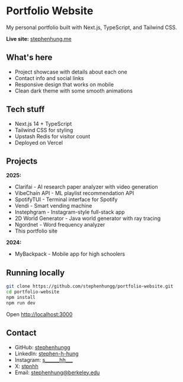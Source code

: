 # Portfolio Website

My personal portfolio built with Next.js, TypeScript, and Tailwind CSS.

**Live site:** [stephenhung.me](https://stephenhung.me)

## What's here

- Project showcase with details about each one
- Contact info and social links
- Responsive design that works on mobile
- Clean dark theme with some smooth animations

## Tech stuff

- Next.js 14 + TypeScript
- Tailwind CSS for styling
- Upstash Redis for visitor count
- Deployed on Vercel

## Projects

**2025:**
- Clarifai - AI research paper analyzer with video generation
- VibeChain API - ML playlist recommendation API
- SpotifyTUI - Terminal interface for Spotify
- Vendi - Smart vending machine
- Instephgram - Instagram-style full-stack app
- 2D World Generator - Java world generator with ray tracing
- Ngordnet - Word frequency analyzer
- This portfolio site

**2024:**
- MyBackpack - Mobile app for high schoolers

## Running locally

```bash
git clone https://github.com/stephenhungg/portfolio-website.git
cd portfolio-website
npm install
npm run dev
```

Open [http://localhost:3000](http://localhost:3000)

## Contact

- GitHub: [stephenhungg](https://github.com/stephenhungg)
- LinkedIn: [stephen-h-hung](https://www.linkedin.com/in/stephen-h-hung/)
- Instagram: [s______hh___](https://www.instagram.com/s______hh___/)
- X: [stpnhh](https://x.com/stpnhh)
- Email: stephenhung@berkeley.edu

